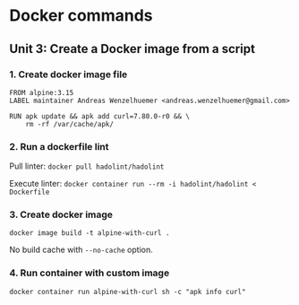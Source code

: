 # Docker commands

## Unit 3: Create a Docker image from a script

### 1. Create docker image file

```
FROM alpine:3.15
LABEL maintainer Andreas Wenzelhuemer <andreas.wenzelhuemer@gmail.com>

RUN apk update && apk add curl=7.80.0-r0 && \
    rm -rf /var/cache/apk/
```

### 2. Run a dockerfile lint

Pull linter:
`docker pull hadolint/hadolint`

Execute linter:
`docker container run --rm -i hadolint/hadolint < Dockerfile`

### 3. Create docker image

`docker image build -t alpine-with-curl .`

No build cache with `--no-cache` option.

### 4. Run container with custom image

`docker container run alpine-with-curl sh -c "apk info curl"`